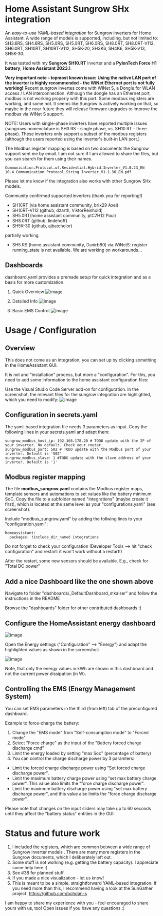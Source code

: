 # Home Assistant Sungrow SHx integration
An *easy-to-use YAML-based integration* for Sungrow inverters for Home Assistant. A wide range of models is supported, including, but not limited to: SH3.6RS, SH4.6RS, SH5.0RS, SH5.0RT, SH6.0RS, SH8.0RT, SH8.0RT-V112, SH6.0RT, SH10RT, SH10RT-V112, SH5K-20, SH3K6, SH4K6, SH5K-V13, SH5K-30. 

It was tested with my **Sungrow SH10.RT** Inverter and a **PylonTech Force H1 battery**, **Home Assistant 2023.1**.


**Very important note - topmost known issue:** 
**Using the native LAN port of the inverter is highly recommended - the WiNet Ethernet port is not fully working!**
Recent sungrow invertes come with WiNet S, a Dongle for WLAN access / LAN interconnection. Although the dongle has an Ethernet port, modbus is not working properly with this port. Some modbus registers are working, and some not. It seems like Sungrow is actively working on that, so maybe in the near future they will release firmware upgrades to improve the modbus via WiNet S support. 

NOTE: Users with single-phase inverters have reported multiple issues (sungrows nomenclature is SH3.RS - single phase, vs. SH10.RT - three phase). These inverters only support a subset of the modbus registers (although the users reported using the inverter's built-in LAN port.)


The Modbus register mapping is based on two documents the Sungrow support sent me by email. I am not sure if I am allowed to share the files, but you can search for them using their names. 

    Communication.Protocol.of.Residential.Hybrid.Inverter_V1.0.23_EN
    10.4 Communication Protocol_String Inverter_V1.1.36_EN.pdf

Please let me know if the integration also works with other Sungrow SHx models. 

Community confirmed supported inverters (thank you for reporting!)
- SH10RT (via home assistant community, brix29 Axel)
- SH10RT-V112 (github, dzarth, ViktorReinhold)
- SH5.0RT(home assistant community, ptC7H12 Paul)
- SH8.0RT (github, lindehoff)
- SH5K-30 (github, ajbatchelor)

partially working
- SH5.RS (home assistant community, Danirb80) via WiNetS: register running_state is not available. We are working on workarounds...


## Dashboards

dashboard.yaml provides a premade setup for quick integration and as a basis for more customization.  
1) Quick Overview 
![image](https://user-images.githubusercontent.com/29856783/215203711-024bf3d6-ed33-4877-b39b-aa5c296703cc.png)


2) Detailed Info
![image](https://user-images.githubusercontent.com/29856783/215203959-6213981b-3ca0-41e8-a10d-5235284a1002.png)


3) Basic EMS Control 
![image](https://user-images.githubusercontent.com/29856783/215204039-4c36782c-df91-4673-921a-bf50f86f1b50.png)


# Usage / Configuration

## Overview 

This does not come as an integration, you can set up by clicking something in the HomeAssistant GUI. 

It is not and "installation" process, but more a "configuration". For this, you need to add some information to the home assistant configuration files:

Use the Visual Studio Code Server add-on for configuration. In the screenshot, the relevant files for the sungrow integration are highlighted, which you need to modify:
![image](https://user-images.githubusercontent.com/29856783/156320105-6eb9448d-301c-4c81-9d2a-ded83840a3aa.png)


##  Configuration in secrets.yaml
The yaml-based integration file needs 3 parameters as input. Copy the following lines in your secrets.yaml and adapt them:

    sungrow_modbus_host_ip: 192.168.178.20 # TODO update with the IP of your inverter. No default. Check your router.
    sungrow_modbus_port: 502 # TODO update with the Modbus port of your inverter. Default is '502'
    sungrow_modbus_slave: 1 #TODO update with the slave address of your inverter. Default is '1'

##  Modbus register mapping
The file **modbus_sungrow.yaml** contains the Modbus register maps, template sensors and automations to set values like the battery minimum SoC. Copy the file to a subfolder named "integrations" (maybe create it first), which is located at the same level as your "configurations.yaml" (see screenshot). 

Include "modbus_sungrow.yaml" by adding the follwing lines to your "configuration.yaml":

    homeassistant:
      packages: !include_dir_named integrations
    
Do not forget to check your configuration (Developer Tools --> hit "check configuration" and restart: it won't work without a restart!)

After the restart, some new sensors should be available. E.g., check for "Total DC power"


##  Add a nice Dashboard like the one shown above

Navigate to folder "dashboards/_DefaultDashboard_mkaiser" and follow the instructions in the README

Browse the "dashboards" folder for other contributed dashboards :)

##  Configure the HomeAssistant energy dashboard 
![image](https://user-images.githubusercontent.com/29856783/148981502-823778d7-ebd3-4101-8060-48e0619cee4c.png)

Open the Energy settings ("Configuration" --> "Energy") and adapt the highlighted values as shown in the screenshot: 

![image](https://user-images.githubusercontent.com/29856783/148981897-23821ec4-c35e-4dd0-8ec1-02aefd0eac93.png)

Note, that only the energy values in kWh are shown in this dashboard and not the current power dissipation (in W).


## Controlling the  EMS (Energy Management System)
You can set EMS parameters in the third (from left) tab of the preconfigured dashboard. 

Example to force-charge the battery:
1. Change the "EMS mode" from "Self-consumption mode" to "Forced mode"
2. Select "Force charge" as the input of the "Battery forced charge discharge cmd"
3. Limit the energy loaded by setting "max Soc" (percentage of battery)
4. You can control the charge discharge power by 3 paramters:
- Limit the forced charge discharge power using "Set forced charge discharge power".
- Limit the maximum battery charge power using "set max battery charge power". This value also limits the "force charge discharge power".
- Limit the maximum battery discharge power using "set max battery discharge power", and this value also limits the "force charge discharge power".

Please note that changes on the input sliders may take up to 60 seconds until they affect the "battery status" entities in the GUI. 


# Status and future work 
1. I included the registers, which are common between a wide range of Sungrow inverter models . There are many more registers in the Sungrow documents, which I deliberately left out.
2. Some stuff is not working (e.g. getting the battery capacity). I appreciate some help here :)
3. See #38 for planned stuff
4. If you made a nice visualization - let us know! 
5. This is meant to be a simple, straightforward YAML-based integration. If you need more than this, I recommend having a look at the SunGather project: https://github.com/bohdan-s

I am happy to share my experience with you - feel encouraged to share yours with us, too! Open issues if you have any questions :)

